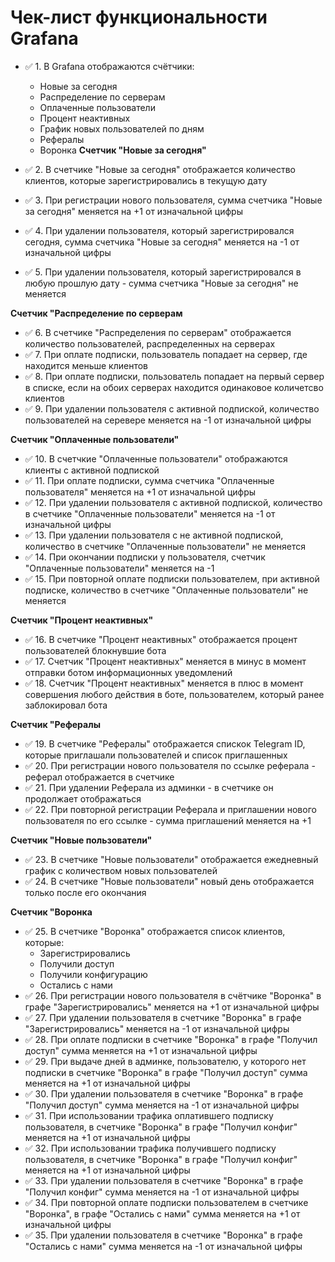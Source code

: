 # Чек-лист функциональности Grafana

- ✅ 1. В Grafana отображаются счётчики:
   - Новые за сегодня
   - Распределение по серверам
   - Оплаченные пользователи
   - Процент неактивных
   - График новых пользователей по дням
   - Рефералы
   - Воронка
**Счетчик "Новые за сегодня"**

- ✅ 2. В счетчике "Новые за сегодня" отображается количество клиентов, которые зарегистрировались в текущую дату
- ✅ 3. При регистрации нового пользователя, сумма счетчика "Новые за сегодня" меняется на +1 от изначальной цифры
- ✅ 4. При удалении пользователя, который зарегистрировался сегодня, сумма счетчика "Новые за сегодня" меняется на -1 от изначальной цифры
- ✅ 5. При удалении пользователя, который зарегистрировался в любую прошлую дату - сумма счетчика "Новые за сегодня" не меняется

**Счетчик "Распределение по серверам**

- ✅ 6. В счетчике "Распределения по серверам" отображается количество пользователей, распределенных на серверах
- ✅ 7. При оплате подписки, пользователь попадает на сервер, где находится меньше клиентов
- ✅ 8. При оплате подписки, пользователь попадает на первый сервер в списке, если на обоих серверах находится одинаковое количетсво клиентов
- ✅ 9. При удалении пользователя с активной подпиской, количество пользователей на серевере меняется на -1 от изначальной цифры

**Счетчик "Оплаченные пользователи"**

- ✅ 10. В счетчкие "Оплаченные пользователи" отображаются клиенты с активной подпиской
- ✅ 11. При оплате подписки, сумма счетчика "Оплаченные пользователя" меняется на +1 от изначальной цифры
- ✅ 12. При удалении пользователя с активной подпиской, количество в счетчике "Оплаченные пользователи" меняется на -1 от изначальной цифры
- ✅ 13. При удалении пользователя с не активной подпиской, количество в счетчике "Оплаченные пользователи" не меняется
- ✅ 14. При окончании подписки у пользователя, счетчик "Оплаченные пользователи" меняется на -1
- ✅ 15. При повторной оплате подписки пользователем, при активной подписке, количество в счетчике "Оплаченные пользователи" не меняется

**Счетчик "Процент неактивных"**

- ✅ 16. В счетчике "Процент неактивных" отображается процент пользователей блокнувшие бота
- ✅ 17. Счетчик "Процент неактивных" меняется в минус в момент отправки ботом информационных уведомлений
- ✅ 18. Счетчик "Процент неактивных" меняется в плюс в момент совершения любого действия в боте, пользователем, который ранее заблокировал бота

**Счетчик "Рефералы**

- ✅ 19. В счетчике "Рефералы" отображается спискок Telegram ID, которые приглашали пользователей и список приглашенных
- ✅ 20. При регистрации нового пользователя по ссылке реферала - реферал отображается в счетчике
- ✅ 21. При удалении Реферала из админки - в счетчике он продолжает отображаться 
- ✅ 22. При повторной регистрации Реферала и приглашении нового пользователя по его ссылке - сумма приглашений меняется на +1

**Счетчик "Новые пользователи"**

- ✅ 23. В счетчике "Новые пользователи" отображается ежедневный график с количеством новых пользователей
- ✅ 24. В счетчике "Новые пользователи" новый день отображается только после его окончания

**Счетчик "Воронка**

- ✅ 25. В счетчике "Воронка" отображается список клиентов, которые:
    - Зарегистрировались
    - Получили доступ
    - Получили конфигурацию
    - Остались с нами
- ✅ 26. При регистрации нового пользователя в счётчике "Воронка" в графе "Зарегистрировались" меняется на +1 от изначальной цифры
- ✅ 27. При удалении пользователя в счетчике "Воронка" в графе "Зарегистрировались" меняется на -1 от изначальной цифры
- ✅ 28. При оплате подписки в счетчике "Воронка" в графе "Получил доступ" сумма меняется на +1 от изначальной цифры
- ✅ 29. При выдаче дней в админке, пользователю, у которого нет подписки в счетчике "Воронка" в графе "Получил доступ" сумма меняется на +1 от изначальной цифры
- ✅ 30. При удалении пользователя в счетчике "Воронка" в графе "Получил доступ" сумма меняется на -1 от изначальной цифры
- ✅ 31. При использовании трафика оплатившего подписку пользователя, в счетчике "Воронка" в графе "Получил конфиг" меняется на +1 от изначальной цифры
- ✅ 32. При использовании трафика получившего подписку пользователя, в счетчике "Воронка" в графе "Получил конфиг" меняется на +1 от изначальной цифры
- ✅ 33. При удалении пользователя в счетчике "Воронка" в графе "Получил конфиг" сумма меняется на -1 от изначальной цифры
- ✅ 34. При повторной оплате подписки пользователем в счетчике "Воронка", в графе "Остались с нами" сумма меняется на +1 от изначальной цифры
- ✅ 35. При удалении пользователя в счетчике "Воронка" в графе "Остались с нами" сумма меняется на -1 от изначальной цифры 
